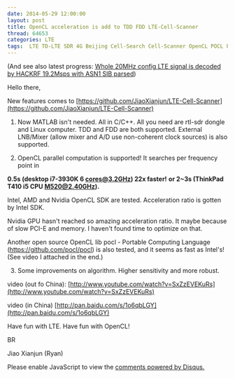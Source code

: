 ```yaml
---
date: 2014-05-29 12:00:00
layout: post
title: OpenCL acceleration is add to TDD FDD LTE-Cell-Scanner
thread: 64653
categories: LTE
tags:  LTE TD-LTE SDR 4G Beijing Cell-Search Cell-Scanner OpenCL POCL Portable-OpenCL Intel AMD Nvidia GeForce
---
```


(And see also latest progress: [Whole 20MHz config LTE signal is decoded by HACKRF 19.2Msps with ASN1 SIB parsed](http://sdr-x.github.io/Whole%2020MHz%20config%20LTE%20signal%20is%20decoded%20by%20HACKRF%2019.2Msps%20with%20ASN1%20SIB%20parsed/))

Hello there,

New features comes to [https://github.com/JiaoXianjun/LTE-Cell-Scanner](https://github.com/JiaoXianjun/LTE-Cell-Scanner)

1. Now MATLAB isn't needed. All in C/C++. All you need are rtl-sdr dongle and Linux computer. TDD and FDD are both supported. External LNB/Mixer (allow mixer and A/D use non-coherent clock sources) is also supported.

2. OpenCL parallel computation is supported! It searches per frequency point in

**0.5s (desktop i7-3930K 6 cores@3.2GHz) 22x faster!**
**or 2~3s (ThinkPad T410 i5 CPU M520@2.40GHz).**

Intel, AMD and Nvidia OpenCL SDK are tested. Acceleration ratio is gotten by Intel SDK.

Nvidia GPU hasn't reached so amazing acceleration ratio. It maybe because of slow PCI-E and memory. I haven't found time to optimize on that.

Another open source OpenCL lib pocl - Portable Computing Language (https://github.com/pocl/pocl) is also tested, and it seems as fast as Intel's! (See video I attached in the end.)

3. Some improvements on algorithm. Higher sensitivity and more robust.

video (out fo China): [http://www.youtube.com/watch?v=SxZzEVEKuRs](http://www.youtube.com/watch?v=SxZzEVEKuRs)

video (in China) [http://pan.baidu.com/s/1o6qbLGY](http://pan.baidu.com/s/1o6qbLGY)

Have fun with LTE. Have fun with OpenCL!

BR

Jiao Xianjun (Ryan)

<div id="disqus_thread"></div>
<script type="text/javascript">
    /* * * CONFIGURATION VARIABLES: EDIT BEFORE PASTING INTO YOUR WEBPAGE * * */
    var disqus_shortname = 'jiaoxianjun'; // required: replace example with your forum shortname

    /* * * DON'T EDIT BELOW THIS LINE * * */
    (function() {
        var dsq = document.createElement('script'); dsq.type = 'text/javascript'; dsq.async = true;
        dsq.src = '//' + disqus_shortname + '.disqus.com/embed.js';
        (document.getElementsByTagName('head')[0] || document.getElementsByTagName('body')[0]).appendChild(dsq);
    })();
</script>
<noscript>Please enable JavaScript to view the <a href="http://disqus.com/?ref_noscript">comments powered by Disqus.</a></noscript>
